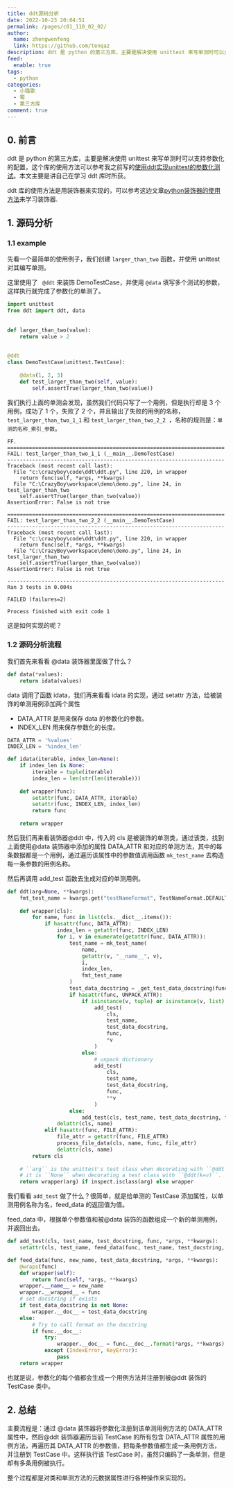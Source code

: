 ```yaml
---
title: ddt源码分析
date: 2022-10-23 20:04:51
permalink: /pages/c01_110_02_02/
author: 
  name: zhengwenfeng
  link: https://github.com/tenqaz
description: ddt 是 python 的第三方库，主要是解决使用 unittest 来写单测时可以支持参数化的配置，本文介绍源码解析该库，理解它的实现过程。
feed: 
  enable: true
tags: 
  - python
categories: 
  - 小璐歌
  - 蜀
  - 第三方库
comment: true
---
```

## 0. 前言

ddt 是 python 的第三方库，主要是解决使用 unittest 来写单测时可以支持参数化的配置，这个库的使用方法可以参考我之前写的[使用ddt实现unittest的参数化测试](https://www.zhengwenfeng.com/pages/8d9ab9/)。本文主要是讲自己在学习 ddt 库时所获。

ddt 库的使用方法是用装饰器来实现的，可以参考这边文章[python装饰器的使用方法](https://www.zhengwenfeng.com/pages/7434f1/)来学习装饰器.

## 1. 源码分析

### 1.1 example

先看一个最简单的使用例子，我们创建 `larger_than_two` 函数，并使用 unittest 对其编写单测。

这里使用了  ` @ddt` 来装饰 DemoTestCase，并使用 `@data` 填写多个测试的参数，这样执行就完成了参数化的单测了。

```python
import unittest  
from ddt import ddt, data  
  
  
def larger_than_two(value):  
    return value > 2  
  
  
@ddt  
class DemoTestCase(unittest.TestCase):  
  
    @data(1, 2, 3)  
    def test_larger_than_two(self, value):  
        self.assertTrue(larger_than_two(value))
```

我们执行上面的单测会发现，虽然我们代码只写了一个用例，但是执行却是 3 个用例，成功了 1 个，失败了 2 个，并且输出了失败的用例的名称，`test_larger_than_two_1_1` 和 `test_larger_than_two_2_2 `，名称的规则是：`单测的名称_索引_参数`。

```
FF.
======================================================================
FAIL: test_larger_than_two_1_1 (__main__.DemoTestCase)
----------------------------------------------------------------------
Traceback (most recent call last):
  File "c:\crazyboy\code\ddt\ddt.py", line 220, in wrapper
    return func(self, *args, **kwargs)
  File "C:\CrazyBoy\workspace\demo\demo.py", line 24, in test_larger_than_two
    self.assertTrue(larger_than_two(value))
AssertionError: False is not true

======================================================================
FAIL: test_larger_than_two_2_2 (__main__.DemoTestCase)
----------------------------------------------------------------------
Traceback (most recent call last):
  File "c:\crazyboy\code\ddt\ddt.py", line 220, in wrapper
    return func(self, *args, **kwargs)
  File "C:\CrazyBoy\workspace\demo\demo.py", line 24, in test_larger_than_two
    self.assertTrue(larger_than_two(value))
AssertionError: False is not true

----------------------------------------------------------------------
Ran 3 tests in 0.004s

FAILED (failures=2)

Process finished with exit code 1

```

这是如何实现的呢？

### 1.2 源码分析流程

我们首先来看看 @data 装饰器里面做了什么？

```python
def data(*values):  
    return idata(values)
```

data 调用了函数 idata，我们再来看看 idata 的实现，通过 setattr 方法，给被装饰的单测用例添加两个属性

* DATA_ATTR 是用来保存 data 的参数化的参数。
* INDEX_LEN 用来保存参数化的长度。

```python
DATA_ATTR = '%values'
INDEX_LEN = '%index_len'

def idata(iterable, index_len=None):  
    if index_len is None:  
        iterable = tuple(iterable)  
        index_len = len(str(len(iterable)))  
  
    def wrapper(func):  
        setattr(func, DATA_ATTR, iterable)  
        setattr(func, INDEX_LEN, index_len)  
        return func  
  
    return wrapper
```

然后我们再来看装饰器@ddt 中，传入的 cls 是被装饰的单测类，通过该类，找到上面使用@data 装饰器中添加的属性 DATA_ATTR 和对应的单测方法，其中的每条数据都是一个用例，通过遍历该属性中的参数值调用函数 `mk_test_name` 去构造每一条参数的用例名称。

然后再调用 add_test 函数去生成对应的单测用例。

```python
def ddt(arg=None, **kwargs):
	fmt_test_name = kwargs.get("testNameFormat", TestNameFormat.DEFAULT)  
	  
	def wrapper(cls):  
	    for name, func in list(cls.__dict__.items()):  
	        if hasattr(func, DATA_ATTR):  
	            index_len = getattr(func, INDEX_LEN)  
	            for i, v in enumerate(getattr(func, DATA_ATTR)):  
	                test_name = mk_test_name(  
	                    name,  
	                    getattr(v, "__name__", v),  
	                    i,  
	                    index_len,  
	                    fmt_test_name  
	                )  
	                test_data_docstring = _get_test_data_docstring(func, v)  
	                if hasattr(func, UNPACK_ATTR):  
	                    if isinstance(v, tuple) or isinstance(v, list):  
	                        add_test(  
	                            cls,  
	                            test_name,  
	                            test_data_docstring,  
	                            func,  
	                            *v  
	                        )  
	                    else:  
	                        # unpack dictionary  
	                        add_test(  
	                            cls,  
	                            test_name,  
	                            test_data_docstring,  
	                            func,  
	                            **v  
	                        )  
	                else:  
	                    add_test(cls, test_name, test_data_docstring, func, v)  
	            delattr(cls, name)  
	        elif hasattr(func, FILE_ATTR):  
	            file_attr = getattr(func, FILE_ATTR)  
	            process_file_data(cls, name, func, file_attr)  
	            delattr(cls, name)  
	    return cls  
	  
	# ``arg`` is the unittest's test class when decorating with ``@ddt`` while  
	# it is ``None`` when decorating a test class with ``@ddt(k=v)``.  
	return wrapper(arg) if inspect.isclass(arg) else wrapper
```

我们看看 `add_test` 做了什么？很简单，就是给单测的 TestCase 添加属性，以单测用例名称为名，feed_data 的返回值为值。

feed_data 中，根据单个参数值和被@data 装饰的函数组成一个新的单测用例，并返回出去。

```python
def add_test(cls, test_name, test_docstring, func, *args, **kwargs):  
	setattr(cls, test_name, feed_data(func, test_name, test_docstring, *args, **kwargs))

def feed_data(func, new_name, test_data_docstring, *args, **kwargs):  
    @wraps(func)  
    def wrapper(self):  
        return func(self, *args, **kwargs)  
    wrapper.__name__ = new_name  
    wrapper.__wrapped__ = func  
    # set docstring if exists  
    if test_data_docstring is not None:  
        wrapper.__doc__ = test_data_docstring  
    else:  
        # Try to call format on the docstring  
        if func.__doc__:  
            try:  
                wrapper.__doc__ = func.__doc__.format(*args, **kwargs)  
            except (IndexError, KeyError):  
				pass  
    return wrapper

```

也就是说，参数化的每个值都会生成一个用例方法并注册到被@ddt 装饰的 TestCase 类中。

## 2. 总结

主要流程是：通过 @data 装饰器将参数化注册到该单测用例方法的 DATA_ATTR 属性中，然后@ddt 装饰器遍历当前 TestCase 的所有包含 DATA_ATTR 属性的用例方法，再遍历其 DATA_ATTR 的参数值，把每条参数值都生成一条用例方法，并注册到 TestCase 中。这样执行该 TestCase 时，虽然只编码了一条单测，但是却有多条用例被执行。

整个过程都是对类和单测方法的元数据属性进行各种操作来实现的。
